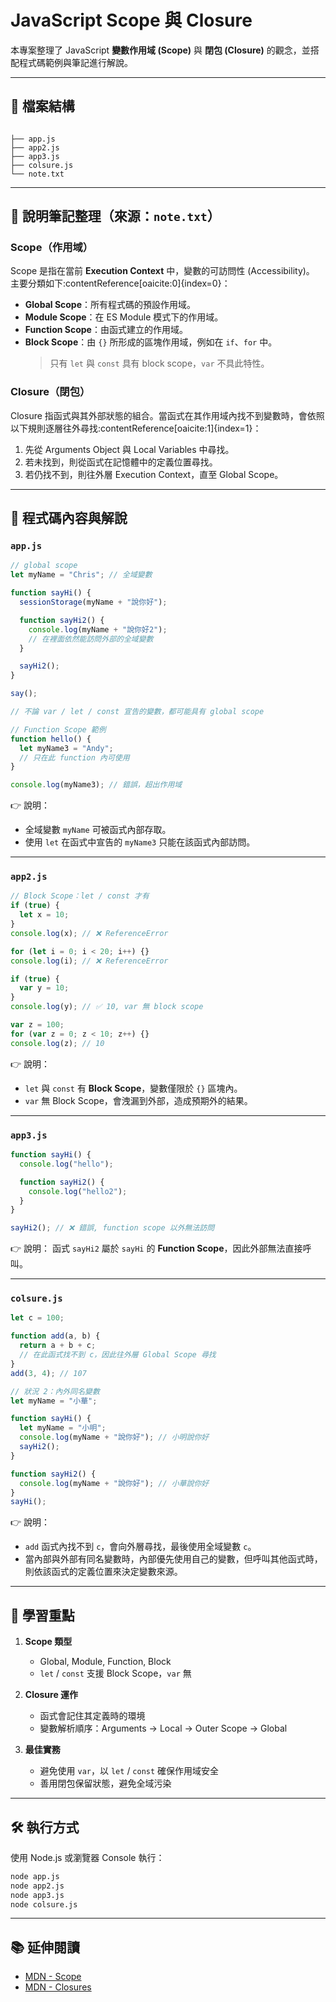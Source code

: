 # JavaScript Scope 與 Closure

本專案整理了 JavaScript **變數作用域 (Scope)** 與 **閉包 (Closure)** 的觀念，並搭配程式碼範例與筆記進行解說。

---

## 📂 檔案結構

```

├── app.js
├── app2.js
├── app3.js
├── colsure.js
└── note.txt

```

---

## 📘 說明筆記整理（來源：`note.txt`）

### Scope（作用域）

Scope 是指在當前 **Execution Context** 中，變數的可訪問性 (Accessibility)。
主要分類如下:contentReference[oaicite:0]{index=0}：

- **Global Scope**：所有程式碼的預設作用域。
- **Module Scope**：在 ES Module 模式下的作用域。
- **Function Scope**：由函式建立的作用域。
- **Block Scope**：由 `{}` 所形成的區塊作用域，例如在 `if`、`for` 中。
  > 只有 `let` 與 `const` 具有 block scope，`var` 不具此特性。

### Closure（閉包）

Closure 指函式與其外部狀態的組合。當函式在其作用域內找不到變數時，會依照以下規則逐層往外尋找:contentReference[oaicite:1]{index=1}：

1. 先從 Arguments Object 與 Local Variables 中尋找。
2. 若未找到，則從函式在記憶體中的定義位置尋找。
3. 若仍找不到，則往外層 Execution Context，直至 Global Scope。

---

## 📄 程式碼內容與解說

### `app.js`

```javascript
// global scope
let myName = "Chris"; // 全域變數

function sayHi() {
  sessionStorage(myName + "說你好");

  function sayHi2() {
    console.log(myName + "說你好2");
    // 在裡面依然能訪問外部的全域變數
  }

  sayHi2();
}

say();

// 不論 var / let / const 宣告的變數，都可能具有 global scope

// Function Scope 範例
function hello() {
  let myName3 = "Andy";
  // 只在此 function 內可使用
}

console.log(myName3); // 錯誤，超出作用域
```

👉 說明：

- 全域變數 `myName` 可被函式內部存取。
- 使用 `let` 在函式中宣告的 `myName3` 只能在該函式內部訪問。

---

### `app2.js`

```javascript
// Block Scope：let / const 才有
if (true) {
  let x = 10;
}
console.log(x); // ❌ ReferenceError

for (let i = 0; i < 20; i++) {}
console.log(i); // ❌ ReferenceError

if (true) {
  var y = 10;
}
console.log(y); // ✅ 10, var 無 block scope

var z = 100;
for (var z = 0; z < 10; z++) {}
console.log(z); // 10
```

👉 說明：

- `let` 與 `const` 有 **Block Scope**，變數僅限於 `{}` 區塊內。
- `var` 無 Block Scope，會洩漏到外部，造成預期外的結果。

---

### `app3.js`

```javascript
function sayHi() {
  console.log("hello");

  function sayHi2() {
    console.log("hello2");
  }
}

sayHi2(); // ❌ 錯誤, function scope 以外無法訪問
```

👉 說明：
函式 `sayHi2` 屬於 `sayHi` 的 **Function Scope**，因此外部無法直接呼叫。

---

### `colsure.js`

```javascript
let c = 100;

function add(a, b) {
  return a + b + c;
  // 在此函式找不到 c，因此往外層 Global Scope 尋找
}
add(3, 4); // 107

// 狀況 2：內外同名變數
let myName = "小華";

function sayHi() {
  let myName = "小明";
  console.log(myName + "說你好"); // 小明說你好
  sayHi2();
}

function sayHi2() {
  console.log(myName + "說你好"); // 小華說你好
}
sayHi();
```

👉 說明：

- `add` 函式內找不到 `c`，會向外層尋找，最後使用全域變數 `c`。
- 當內部與外部有同名變數時，內部優先使用自己的變數，但呼叫其他函式時，則依該函式的定義位置來決定變數來源。

---

## 🚀 學習重點

1. **Scope 類型**

   - Global, Module, Function, Block
   - `let` / `const` 支援 Block Scope，`var` 無

2. **Closure 運作**

   - 函式會記住其定義時的環境
   - 變數解析順序：Arguments → Local → Outer Scope → Global

3. **最佳實務**

   - 避免使用 `var`，以 `let` / `const` 確保作用域安全
   - 善用閉包保留狀態，避免全域污染

---

## 🛠️ 執行方式

使用 Node.js 或瀏覽器 Console 執行：

```bash
node app.js
node app2.js
node app3.js
node colsure.js
```

---

## 📚 延伸閱讀

- [MDN - Scope](https://developer.mozilla.org/en-US/docs/Glossary/Scope)
- [MDN - Closures](https://developer.mozilla.org/en-US/docs/Web/JavaScript/Closures)

```

```
